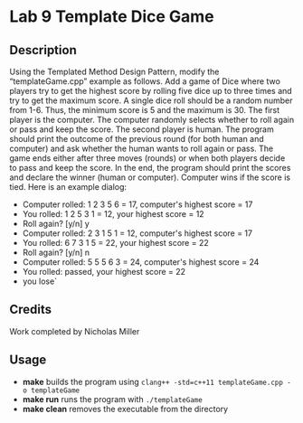# Lab 9 Template Dice Game

## Description
Using the Templated Method Design Pattern, modify the “templateGame.cpp” example as follows. 
Add a game of Dice where two players try to get the highest score by rolling five dice up to 
three times and try to get the maximum score. A single dice roll should be a random number 
from 1-6. Thus, the minimum score is 5 and the maximum is 30. The first player is the computer. 
The computer randomly selects whether to roll again or pass and keep the score. 
The second player is human. The program should print the outcome of the previous round 
(for both human and computer) and ask whether the human wants to roll again or pass. 
The game ends either after three moves (rounds) or when both players decide to pass and 
keep the score. In the end, the program should print the scores and declare the winner 
(human or computer). Computer wins if the score is tied. Here is an example dialog: 
-	Computer rolled: 1 2 3 5 6 = 17, computer's highest score = 17
-	You rolled: 1 2 5 3 1 = 12, your highest score = 12
-	Roll again? [y/n] y
-	Computer rolled: 2 3 1 5 1 = 12, computer's highest score = 17
-	You rolled: 6 7 3 1 5 = 22, your highest score = 22
-	Roll again? [y/n] n
-	Computer rolled: 5 5 5 6 3 = 24, computer's highest score = 24
-	You rolled: passed, your highest score = 22
-	you lose`

## Credits
Work completed by Nicholas Miller

## Usage
- **make** builds the program using `clang++ -std=c++11 templateGame.cpp -o templateGame`
- **make run** runs the program with `./templateGame`
- **make clean** removes the executable from the directory
